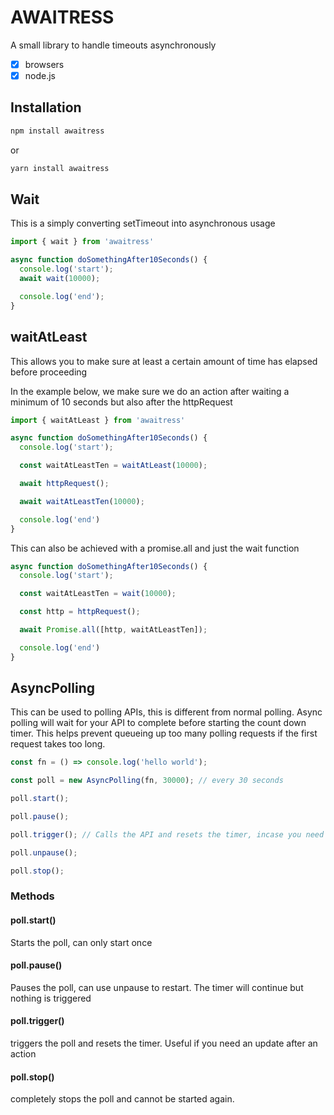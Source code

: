 # AWAITRESS

A small library to handle timeouts asynchronously

- [x] browsers
- [x] node.js

## Installation

```bash
npm install awaitress
```
or 
```bash
yarn install awaitress
```

## Wait
This is a simply converting setTimeout into asynchronous usage

```js
import { wait } from 'awaitress'

async function doSomethingAfter10Seconds() {
  console.log('start');
  await wait(10000);

  console.log('end');
}
```

## waitAtLeast
This allows you to make sure at least a certain amount of time has elapsed before proceeding

In the example below, we make sure we do an action after waiting a minimum of 10 seconds but also after the httpRequest
```js
import { waitAtLeast } from 'awaitress'

async function doSomethingAfter10Seconds() {
  console.log('start');

  const waitAtLeastTen = waitAtLeast(10000);

  await httpRequest();

  await waitAtLeastTen(10000);

  console.log('end')
}
```

This can also be achieved with a promise.all and just the wait function

```js
async function doSomethingAfter10Seconds() {
  console.log('start');

  const waitAtLeastTen = wait(10000);

  const http = httpRequest();

  await Promise.all([http, waitAtLeastTen]);

  console.log('end')
}
```

## AsyncPolling

This can be used to polling APIs, this is different from normal polling.
Async polling will wait for your API to complete before starting the count down timer. 
This helps prevent queueing up too many polling requests if the first request takes too long.

```js
const fn = () => console.log('hello world');

const poll = new AsyncPolling(fn, 30000); // every 30 seconds

poll.start();

poll.pause();

poll.trigger(); // Calls the API and resets the timer, incase you need to prematurely call the API

poll.unpause();

poll.stop();
```

### Methods

#### poll.start()
Starts the poll, can only start once

#### poll.pause()
Pauses the poll, can use unpause to restart. The timer will continue but nothing is triggered

#### poll.trigger()
triggers the poll and resets the timer. Useful if you need an update after an action

#### poll.stop()
completely stops the poll and cannot be started again.